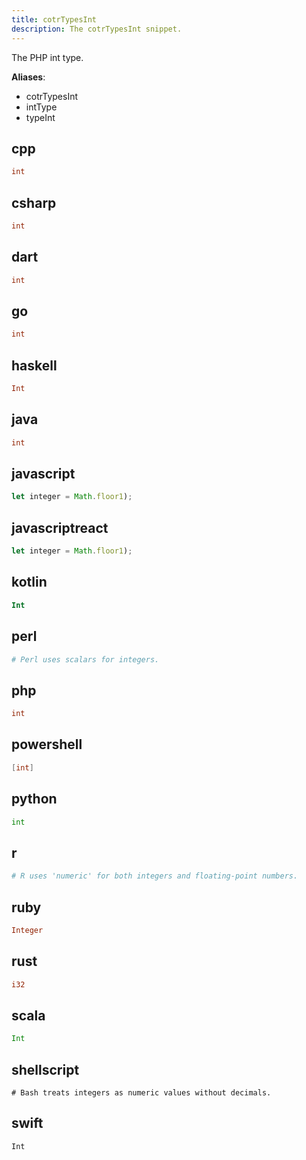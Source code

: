 ```yaml
---
title: cotrTypesInt
description: The cotrTypesInt snippet.
---
```


The PHP int type.

**Aliases**:
- cotrTypesInt
- intType
- typeInt

## cpp
```cpp
int
```

## csharp
```csharp
int
```

## dart
```dart
int
```

## go
```go
int
```

## haskell
```haskell
Int
```

## java
```java
int
```

## javascript
```javascript
let integer = Math.floor1);
```

## javascriptreact
```javascriptreact
let integer = Math.floor1);
```

## kotlin
```kotlin
Int
```

## perl
```perl
# Perl uses scalars for integers.
```

## php
```php
int
```

## powershell
```powershell
[int]
```

## python
```python
int
```

## r
```r
# R uses 'numeric' for both integers and floating-point numbers.
```

## ruby
```ruby
Integer
```

## rust
```rust
i32
```

## scala
```scala
Int
```

## shellscript
```shellscript
# Bash treats integers as numeric values without decimals.
```

## swift
```swift
Int
```

